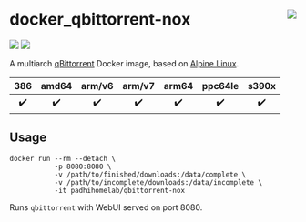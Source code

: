 # docker_qbittorrent-nox <a href='https://github.com/padhi-homelab/docker_qbittorrent-nox/actions?query=workflow%3A%22Docker+CI+Release%22'><img align='right' src='https://img.shields.io/github/workflow/status/padhi-homelab/docker_qbittorrent-nox/Docker%20CI%20Release?logo=github&logoWidth=24&style=flat-square'></img></a>

<a href='https://microbadger.com/images/padhihomelab/qbittorrent-nox'><img src='https://img.shields.io/microbadger/layers/padhihomelab/qbittorrent-nox/latest?logo=docker&logoWidth=24&style=for-the-badge'></img></a>
<a href='https://hub.docker.com/r/padhihomelab/qbittorrent-nox'><img src='https://img.shields.io/docker/image-size/padhihomelab/qbittorrent-nox/latest?label=size%20%5Blatest%5D&logo=docker&logoWidth=24&style=for-the-badge'></img></a>

A multiarch [qBittorrent] Docker image, based on [Alpine Linux].

|        386         |       amd64        |       arm/v6       |       arm/v7       |       arm64        |      ppc64le       |       s390x        |
| :----------------: | :----------------: | :----------------: | :----------------: | :----------------: | :----------------: | :----------------: |
| :heavy_check_mark: | :heavy_check_mark: | :heavy_check_mark: | :heavy_check_mark: | :heavy_check_mark: | :heavy_check_mark: | :heavy_check_mark: |


## Usage

```
docker run --rm --detach \
           -p 8080:8080 \
           -v /path/to/finished/downloads:/data/complete \
           -v /path/to/incomplete/downloads:/data/incomplete \
           -it padhihomelab/qbittorrent-nox
```

Runs `qbittorrent` with WebUI served on port 8080.

_<More details to be added soon>_


[Alpine Linux]: https://alpinelinux.org/
[qBittorrent]:  https://www.qbittorrent.org/
